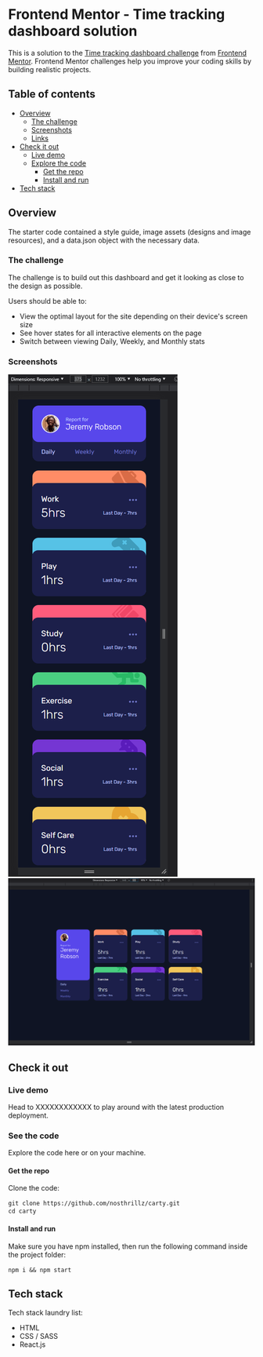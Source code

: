 # Frontend Mentor - Time tracking dashboard solution

This is a solution to the [Time tracking dashboard challenge](https://www.frontendmentor.io/challenges/time-tracking-dashboard-UIQ7167Jw) from [Frontend Mentor](https://www.frontendmentor.io). Frontend Mentor challenges help you improve your coding skills by building realistic projects.

## Table of contents

- [Overview](#overview)
  - [The challenge](#the-challenge)
  - [Screenshots](#screenshots)
  - [Links](#links)
- [Check it out](#check-it-out)
  - [Live demo](#live-demo)
  - [Explore the code](#explore-the-code)
    - [Get the repo](#get-the-repo)
    - [Install and run](#install-and-run)
- [Tech stack](#tech-stack)

## Overview

The starter code contained a style guide, image assets (designs and image resources), and a data.json object with the necessary data.

### The challenge

The challenge is to build out this dashboard and get it looking as close to the design as possible.

Users should be able to:

- View the optimal layout for the site depending on their device's screen size
- See hover states for all interactive elements on the page
- Switch between viewing Daily, Weekly, and Monthly stats

### Screenshots

![](./screenshots/1.PNG)
![](./screenshots/2.PNG)

## Check it out

### Live demo

Head to XXXXXXXXXXXX to play around with the latest production deployment.

### See the code

Explore the code here or on your machine.

#### Get the repo

Clone the code:

```
git clone https://github.com/nosthrillz/carty.git
cd carty
```

#### Install and run

Make sure you have npm installed, then run the following command inside the project folder:

```
npm i && npm start
```

## Tech stack

Tech stack laundry list:

*   HTML
*   CSS / SASS
*   React.js
